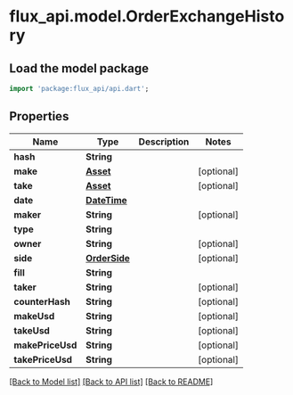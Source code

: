 # flux_api.model.OrderExchangeHistory

## Load the model package
```dart
import 'package:flux_api/api.dart';
```

## Properties
Name | Type | Description | Notes
------------ | ------------- | ------------- | -------------
**hash** | **String** |  | 
**make** | [**Asset**](Asset.md) |  | [optional] 
**take** | [**Asset**](Asset.md) |  | [optional] 
**date** | [**DateTime**](DateTime.md) |  | 
**maker** | **String** |  | [optional] 
**type** | **String** |  | 
**owner** | **String** |  | [optional] 
**side** | [**OrderSide**](OrderSide.md) |  | [optional] 
**fill** | **String** |  | 
**taker** | **String** |  | [optional] 
**counterHash** | **String** |  | [optional] 
**makeUsd** | **String** |  | [optional] 
**takeUsd** | **String** |  | [optional] 
**makePriceUsd** | **String** |  | [optional] 
**takePriceUsd** | **String** |  | [optional] 

[[Back to Model list]](../README.md#documentation-for-models) [[Back to API list]](../README.md#documentation-for-api-endpoints) [[Back to README]](../README.md)


